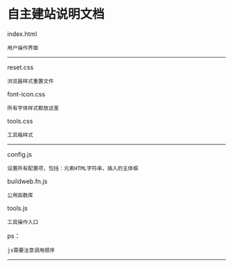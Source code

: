 # 自主建站说明文档

index.html

    用户操作界面

---

reset.css 
    
    浏览器样式重置文件

font-icon.css 

    所有字体样式都放这里

tools.css 

    工具箱样式

---
config.js

    设置所有配置项，包括：元素HTML字符串，插入的主体框

buildweb.fn.js

    公用函数库

tools.js

    工具操作入口

ps：

    js需要注意调用顺序

---
